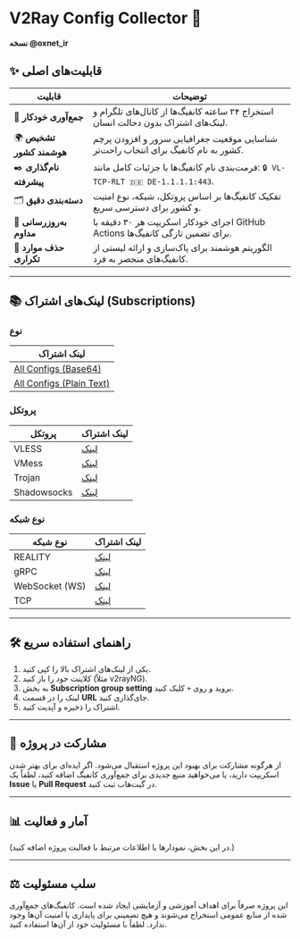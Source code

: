 # V2Ray Config Collector 🚀
**نسخه @oxnet_ir**

## ✨ قابلیت‌های اصلی

| **قابلیت**          | **توضیحات** |
|---------------------|-------------|
| 🤖 **جمع‌آوری خودکار**  | استخراج ۲۴ ساعته کانفیگ‌ها از کانال‌های تلگرام و لینک‌های اشتراک بدون دخالت انسان. |
| 🌍 **تشخیص هوشمند کشور** | شناسایی موقعیت جغرافیایی سرور و افزودن پرچم کشور به نام کانفیگ برای انتخاب راحت‌تر. |
| ✒️ **نام‌گذاری پیشرفته** | فرمت‌بندی نام کانفیگ‌ها با جزئیات کامل مانند: `🔒 VL-TCP-RLT 🇩🇪 DE-1.1.1.1:443`. |
| 🗂️ **دسته‌بندی دقیق**   | تفکیک کانفیگ‌ها بر اساس پروتکل، شبکه، نوع امنیت و کشور برای دسترسی سریع. |
| 🔄 **به‌روزرسانی مداوم** | اجرای خودکار اسکریپت هر ۳۰ دقیقه با GitHub Actions برای تضمین تازگی کانفیگ‌ها. |
| 💎 **حذف موارد تکراری** | الگوریتم هوشمند برای پاک‌سازی و ارائه لیستی از کانفیگ‌های منحصر به فرد. |

---

## 📚 لینک‌های اشتراک (Subscriptions)

### نوع
| **لینک اشتراک** |
|------------------|
| [All Configs (Base64)](https://raw.githubusercontent.com/PlanAsli/configs-collector-v2ray/main/output/subscribe/base64.txt) |
| [All Configs (Plain Text)](https://raw.githubusercontent.com/PlanAsli/configs-collector-v2ray/main/output/all_configs.txt) |

### پروتکل
| **پروتکل** | **لینک اشتراک** |
|-----------|------------------|
| VLESS     | [لینک](https://raw.githubusercontent.com/PlanAsli/configs-collector-v2ray/main/output/protocols/vless.txt) |
| VMess     | [لینک](https://raw.githubusercontent.com/PlanAsli/configs-collector-v2ray/main/output/protocols/vmess.txt) |
| Trojan    | [لینک](https://raw.githubusercontent.com/PlanAsli/configs-collector-v2ray/main/output/protocols/trojan.txt) |
| Shadowsocks | [لینک](https://raw.githubusercontent.com/PlanAsli/configs-collector-v2ray/main/output/protocols/shadowsocks.txt) |

### نوع شبکه
| **نوع شبکه** | **لینک اشتراک** |
|--------------|------------------|
| REALITY      | [لینک](https://raw.githubusercontent.com/PlanAsli/configs-collector-v2ray/main/output/networks/reality.txt) |
| gRPC         | [لینک](https://raw.githubusercontent.com/PlanAsli/configs-collector-v2ray/main/output/networks/grpc.txt) |
| WebSocket (WS) | [لینک](https://raw.githubusercontent.com/PlanAsli/configs-collector-v2ray/main/output/networks/ws.txt) |
| TCP          | [لینک](https://raw.githubusercontent.com/PlanAsli/configs-collector-v2ray/main/output/networks/tcp.txt) |

---

## 🛠️ راهنمای استفاده سریع

1. یکی از لینک‌های اشتراک بالا را کپی کنید.
2. کلاینت خود را باز کنید (مثلاً v2rayNG).
3. به بخش **Subscription group setting** بروید و روی `+` کلیک کنید.
4. لینک را در قسمت **URL** جای‌گذاری کنید.
5. اشتراک را ذخیره و آپدیت کنید.

---

## 🤝 مشارکت در پروژه

از هرگونه مشارکت برای بهبود این پروژه استقبال می‌شود. اگر ایده‌ای برای بهتر شدن اسکریپت دارید، یا می‌خواهید منبع جدیدی برای جمع‌آوری کانفیگ اضافه کنید، لطفاً یک **Issue** یا **Pull Request** در گیت‌هاب ثبت کنید.

---

## 📊 آمار و فعالیت

(در این بخش، نمودارها یا اطلاعات مرتبط با فعالیت پروژه اضافه کنید.)

---

## ⚖️ سلب مسئولیت

این پروژه صرفاً برای اهداف آموزشی و آزمایشی ایجاد شده است. کانفیگ‌های جمع‌آوری شده از منابع عمومی استخراج می‌شوند و هیچ تضمینی برای پایداری یا امنیت آن‌ها وجود ندارد. لطفاً با مسئولیت خود از آن‌ها استفاده کنید.
